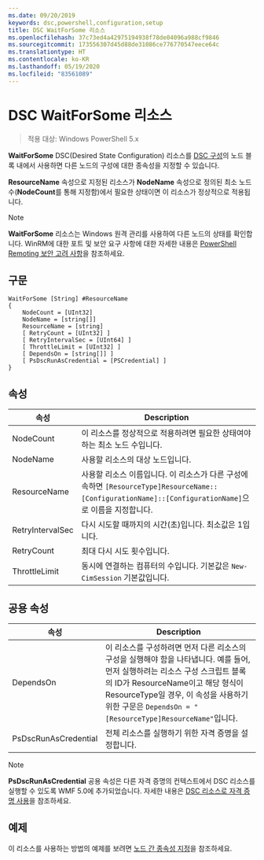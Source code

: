 ```yaml
---
ms.date: 09/20/2019
keywords: dsc,powershell,configuration,setup
title: DSC WaitForSome 리소스
ms.openlocfilehash: 37c73ed4a42975194938f78de04096a988cf9846
ms.sourcegitcommit: 173556307d45d88de31086ce776770547eece64c
ms.translationtype: HT
ms.contentlocale: ko-KR
ms.lasthandoff: 05/19/2020
ms.locfileid: "83561089"
---
```

# <a name="dsc-waitforsome-resource"></a>DSC WaitForSome 리소스

> 적용 대상: Windows PowerShell 5.x

**WaitForSome** DSC(Desired State Configuration) 리소스를 [DSC 구성](../../../configurations/configurations.md)의 노드 블록 내에서 사용하면 다른 노드의 구성에 대한 종속성을 지정할 수 있습니다.

**ResourceName** 속성으로 지정된 리소스가 **NodeName** 속성으로 정의된 최소 노드 수(**NodeCount**를 통해 지정함)에서 필요한 상태이면 이 리소스가 정상적으로 적용됩니다.

> [!NOTE]
> **WaitForSome** 리소스는 Windows 원격 관리를 사용하여 다른 노드의 상태를 확인합니다. WinRM에 대한 포트 및 보안 요구 사항에 대한 자세한 내용은 [PowerShell Remoting 보안 고려 사항](/powershell/scripting/learn/remoting/winrmsecurity?view=powershell-6)을 참조하세요.

## <a name="syntax"></a>구문

```Syntax
WaitForSome [String] #ResourceName
{
    NodeCount = [UInt32]
    NodeName = [string[]]
    ResourceName = [string]
    [ RetryCount = [UInt32] ]
    [ RetryIntervalSec = [UInt64] ]
    [ ThrottleLimit = [UInt32] ]
    [ DependsOn = [string[]] ]
    [ PsDscRunAsCredential = [PSCredential] ]
}
```

## <a name="properties"></a>속성

|속성 |Description |
|---|---|
|NodeCount |이 리소스를 정상적으로 적용하려면 필요한 상태여야 하는 최소 노드 수입니다. |
|NodeName |사용할 리소스의 대상 노드입니다. |
|ResourceName |사용할 리소스 이름입니다. 이 리소스가 다른 구성에 속하면 `[ResourceType]ResourceName::[ConfigurationName]::[ConfigurationName]`으로 이름을 지정합니다. |
|RetryIntervalSec |다시 시도할 때까지의 시간(초)입니다. 최소값은 1입니다. |
|RetryCount |최대 다시 시도 횟수입니다. |
|ThrottleLimit |동시에 연결하는 컴퓨터의 수입니다. 기본값은 `New-CimSession` 기본값입니다. |

## <a name="common-properties"></a>공용 속성

|속성 |Description |
|---|---|
|DependsOn |이 리소스를 구성하려면 먼저 다른 리소스의 구성을 실행해야 함을 나타냅니다. 예를 들어, 먼저 실행하려는 리소스 구성 스크립트 블록의 ID가 ResourceName이고 해당 형식이 ResourceType일 경우, 이 속성을 사용하기 위한 구문은 `DependsOn = "[ResourceType]ResourceName"`입니다. |
|PsDscRunAsCredential |전체 리소스를 실행하기 위한 자격 증명을 설정합니다. |

> [!NOTE]
> **PsDscRunAsCredential** 공용 속성은 다른 자격 증명의 컨텍스트에서 DSC 리소스를 실행할 수 있도록 WMF 5.0에 추가되었습니다. 자세한 내용은 [ DSC 리소스로 자격 증명 사용](../../../configurations/runasuser.md)을 참조하세요.

## <a name="example"></a>예제

이 리소스를 사용하는 방법의 예제를 보려면 [노드 간 종속성 지정](../../../configurations/crossNodeDependencies.md)을 참조하세요.
